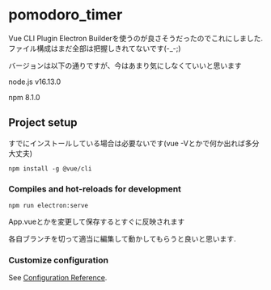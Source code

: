 # pomodoro_timer
Vue CLI Plugin Electron Builderを使うのが良さそうだったのでこれにしました.ファイル構成はまだ全部は把握しきれてないです(-_-;)

バージョンは以下の通りですが、今はあまり気にしなくていいと思います

node.js
v16.13.0

npm
8.1.0

## Project setup
すでにインストールしている場合は必要ないです(vue -Vとかで何か出れば多分大丈夫)
```
npm install -g @vue/cli
```

### Compiles and hot-reloads for development
```
npm run electron:serve
```
App.vueとかを変更して保存するとすぐに反映されます

各自ブランチを切って適当に編集して動かしてもらうと良いと思います.


### Customize configuration
See [Configuration Reference](https://cli.vuejs.org/config/).
